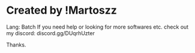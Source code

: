 # Created by !Martoszz
Lang: Batch
If you need help or looking for more softwares etc. check out my discord: discord.gg/DUqrhUzter

Thanks.

